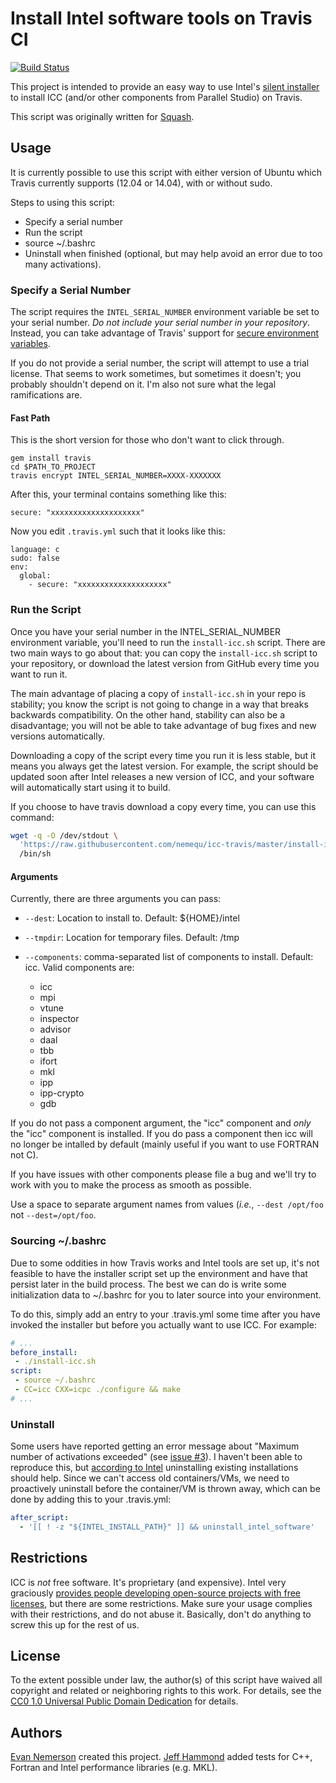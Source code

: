 # Install Intel software tools on Travis CI

[![Build Status](https://travis-ci.org/nemequ/icc-travis.svg?branch=master)](https://travis-ci.org/jeffhammond/icc-travis)

This project is intended to provide an easy way to use Intel's
[silent installer](https://software.intel.com/en-us/articles/intel-composer-xe-2015-silent-installation-guide)
to install ICC (and/or other components from Parallel Studio) on
Travis.

This script was originally written for
[Squash](https://quixdb.github.io/squash).

## Usage

It is currently possible to use this script with either version of
Ubuntu which Travis currently supports (12.04 or 14.04), with or
without sudo.

Steps to using this script:

* Specify a serial number
* Run the script
* source ~/.bashrc
* Uninstall when finished (optional, but may help avoid an error due
  to too many activations).

### Specify a Serial Number

The script requires the `INTEL_SERIAL_NUMBER` environment variable be
set to your serial number.  *Do not include your serial number in your
repository*.  Instead, you can take advantage of Travis' support for
[secure environment variables](http://docs.travis-ci.com/user/encryption-keys/).

If you do not provide a serial number, the script will attempt to use
a trial license.  That seems to work sometimes, but sometimes it doesn't;
you probably shouldn't depend on it.  I'm also not sure what the legal
ramifications are.

#### Fast Path

This is the short version for those who don't want to click through.
```
gem install travis
cd $PATH_TO_PROJECT
travis encrypt INTEL_SERIAL_NUMBER=XXXX-XXXXXXX
```

After this, your terminal contains something like this:
```
secure: "xxxxxxxxxxxxxxxxxxxx"
```

Now you edit `.travis.yml` such that it looks like this:
```
language: c
sudo: false
env:
  global:
    - secure: "xxxxxxxxxxxxxxxxxxxx"
```

### Run the Script

Once you have your serial number in the INTEL_SERIAL_NUMBER
environment variable, you'll need to run the `install-icc.sh` script.
There are two main ways to go about that: you can copy the
`install-icc.sh` script to your repository, or download the latest
version from GitHub every time you want to run it.

The main advantage of placing a copy of `install-icc.sh` in your repo
is stability; you know the script is not going to change in a way that
breaks backwards compatibility.  On the other hand, stability can also
be a disadvantage; you will not be able to take advantage of bug fixes
and new versions automatically.

Downloading a copy of the script every time you run it is less stable,
but it means you always get the latest version.  For example, the
script should be updated soon after Intel releases a new version of
ICC, and your software will automatically start using it to build.

If you choose to have travis download a copy every time, you can use
this command:

```bash
wget -q -O /dev/stdout \
  'https://raw.githubusercontent.com/nemequ/icc-travis/master/install-icc.sh' | \
  /bin/sh
```

#### Arguments

Currently, there are three arguments you can pass:

 - `--dest`: Location to install to.  Default: ${HOME}/intel
 - `--tmpdir`: Location for temporary files.  Default: /tmp

 - `--components`: comma-separated list of components to install.
   Default: icc. Valid components are:

   - icc
   - mpi
   - vtune
   - inspector
   - advisor
   - daal
   - tbb
   - ifort
   - mkl
   - ipp
   - ipp-crypto
   - gdb

If you do not pass a component argument, the "icc" component and
*only* the "icc" component is installed.  If you do pass a component
then icc will no longer be intalled by default (mainly useful if you
want to use FORTRAN not C).

If you have issues with other components please file a bug and we'll
try to work with you to make the process as smooth as possible.

Use a space to separate argument names from values (*i.e.*, `--dest
/opt/foo` not `--dest=/opt/foo`.

### Sourcing ~/.bashrc

Due to some oddities in how Travis works and Intel tools are set up, it's not
feasible to have the installer script set up the environment and have
that persist later in the build process.  The best we can do is write
some initialization data to ~/.bashrc for you to later source into
your environment.

To do this, simply add an entry to your .travis.yml some time after
you have invoked the installer but before you actually want to use
ICC.  For example:

```yaml
# ...
before_install:
 - ./install-icc.sh
script:
 - source ~/.bashrc
 - CC=icc CXX=icpc ./configure && make
# ...
```

### Uninstall

Some users have reported getting an error message about "Maximum
number of activations exceeded" (see
[issue #3](https://github.com/nemequ/icc-travis/issues/3)).  I haven't
been able to reproduce this, but
[according to Intel](https://software.intel.com/en-us/articles/what-to-do-when-you-see-the-message-maximum-number-of-activations-exceeded)
uninstalling existing installations should help.  Since we can't
access old containers/VMs, we need to proactively uninstall before the
container/VM is thrown away, which can be done by adding this to your
.travis.yml:

```yaml
after_script:
  - '[[ ! -z "${INTEL_INSTALL_PATH}" ]] && uninstall_intel_software'
```

## Restrictions

ICC is *not* free software.  It's proprietary (and expensive).  Intel
very graciously [provides people developing open-source projects with
free licenses](https://software.intel.com/en-us/qualify-for-free-software/opensourcecontributor),
but there are some restrictions.  Make sure your usage complies with
their restrictions, and do not abuse it.  Basically, don't do anything
to screw this up for the rest of us.

## License

To the extent possible under law, the author(s) of this script have
waived all copyright and related or neighboring rights to this work.
For details, see the
[CC0 1.0 Universal Public Domain Dedication](https://creativecommons.org/publicdomain/zero/1.0/)
for details.

## Authors

[Evan Nemerson](https://github.com/nemequ) created this project.
[Jeff Hammond](https://github.com/jeffhammond) added tests for C++, Fortran and Intel performance libraries (e.g. MKL).
